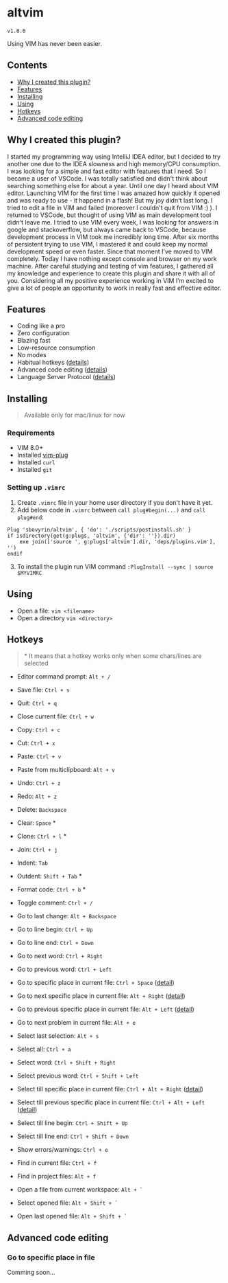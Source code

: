 # altvim

`v1.0.0`

Using VIM has never been easier.


## Contents

- [Why I created this plugin?](#Why-I-created-this-plugin?)
- [Features](#Features)
- [Installing](#Installing)
- [Using](#Using)
- [Hotkeys](#Hotkeys)
- [Advanced code editing](#Advanced-code-editing)


## Why I created this plugin?
I started my programming way using IntelliJ IDEA editor, but I decided to try another one due to the IDEA slowness and high memory/CPU consumption.
I was looking for a simple and fast editor with features that I need. So I became a user of VSCode. I was totally satisfied and didn't think about searching something else for about a year. Until one day I heard about VIM editor.
Launching VIM for the first time I was amazed how quickly it opened and was ready to use - it happend in a flash! But my joy didn't last long. I tried to edit a file in VIM and failed (moreover I couldn't quit from VIM :) ).
I returned to VSCode, but thought of using VIM as main development tool didn't leave me. I tried to use VIM every week, I was looking for answers in google and stackoverflow, but always came back to VSCode, because development process in VIM took me incredibly long time.
After six months of persistent trying to use VIM, I mastered it and could keep my normal development speed or even faster. Since that moment I’ve moved to VIM completely. Today I have nothing except console and browser on my work machine.
After careful studying and testing of vim features, I gathered all my knowledge and experience to create this plugin and share it with all of you.
Considering all my positive experience working in VIM I’m excited to give a lot of people an opportunity to work in really fast and effective editor.


## Features

- Coding like a pro
- Zero configuration
- Blazing fast
- Low-resource consumption
- No modes
- Habitual hotkeys ([details](#Hotkeys))
- Advanced code editing ([details](#Advanced-code-editing))
- Language Server Protocol ([details](https://microsoft.github.io/language-server-protocol/))


## Installing

> Available only for mac/linux for now

### Requirements

- VIM 8.0+
- Installed [vim-plug](https://github.com/junegunn/vim-plug#installation)
- Installed `curl`
- Installed `git`


### Setting up `.vimrc`

1. Create `.vimrc` file in your home user directory if you don't have it yet.
2. Add below code in `.vimrc` between `call plug#begin(...)` and `call plug#end`:
```
Plug 'sbovyrin/altvim', { 'do': './scripts/postinstall.sh' }
if isdirectory(get(g:plugs, 'altvim', {'dir': ''}).dir)
    exe join(['source ', g:plugs['altvim'].dir, 'deps/plugins.vim'], '')
endif
```
3. To install the plugin run VIM command `:PlugInstall --sync | source $MYVIMRC`


## Using

- Open a file: `vim <filename>`
- Open a directory `vim <directory>`


## Hotkeys

> \* It means that a hotkey works only when some chars/lines are selected

- Editor command prompt: `Alt + /`


- Save file: `Ctrl + s`
- Quit: `Ctrl + q`
- Close current file: `Ctrl + w`


- Copy: `Ctrl + c`
- Cut: `Ctrl + x`
- Paste: `Ctrl + v`
- Paste from multiclipboard: `Alt + v`
- Undo: `Ctrl + z`
- Redo: `Alt + z`
- Delete: `Backspace`
- Clear: `Space` *
- Clone: `Ctrl + l` *
- Join: `Ctrl + j`


- Indent: `Tab`
- Outdent: `Shift + Tab` *


- Format code: `Ctrl + b` *
- Toggle comment: `Ctrl + /`


- Go to last change: `Alt + Backspace`
- Go to line begin: `Ctrl + Up`
- Go to line end: `Ctrl + Down`
- Go to next word: `Ctrl + Right`
- Go to previous word: `Ctrl + Left`
- Go to specific place in current file: `Ctrl + Space` ([detail](#go-to-specific-place-in-file))
- Go to next specific place in current file: `Alt + Right` ([detail](#go-to-specific-place-in-file))
- Go to previous specific place in current file: `Alt + Left` ([detail](#go-to-specific-place-in-file))
- Go to next problem in current file: `Alt + e`


- Select last selection: `Alt + s`
- Select all: `Ctrl + a`
- Select word: `Ctrl + Shift + Right`
- Select previous word: `Ctrl + Shift + Left`
- Select till specific place in current file: `Ctrl + Alt + Right` ([detail](#go-to-specific-place-in-file))
- Select till previous specific place in current file: `Ctrl + Alt + Left` ([detail](#go-to-specific-place-in-file))
- Select till line begin: `Ctrl + Shift + Up`
- Select till line end: `Ctrl + Shift + Down`


- Show errors/warnings: `Ctrl + e`
- Find in current file: `Ctrl + f`
- Find in project files: `Alt + f`
- Open a file from current workspace: ``Alt + ` ``
- Select opened file: ``Alt + Shift + ` ``
- Open last opened file: ``Alt + Shift + ` ``


## Advanced code editing

### Go to specific place in file
Comming soon...
